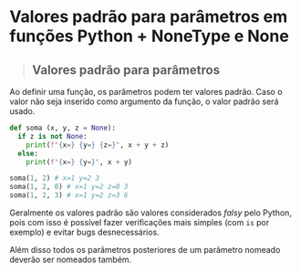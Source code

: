 # Valores padrão para parâmetros em funções Python + NoneType e None

> ## **Valores padrão para parâmetros**

Ao definir uma função, os parâmetros podem ter valores padrão. Caso o valor não seja inserido como argumento da função, o valor padrão será usado.

```python
def soma (x, y, z = None):
  if z is not None:
    print(f"{x=} {y=} {z=}", x + y + z)  
  else:
    print(f"{x=} {y=}", x + y)  

soma(1, 2) # x=1 y=2 3
soma(1, 2, 0) # x=1 y=2 z=0 3
soma(1, 2, 3) # x=1 y=2 z=3 6
```

Geralmente os valores padrão são valores considerados _falsy_ pelo Python, pois com isso é possível fazer verificações mais simples (com `is` por exemplo) e evitar bugs desnecessários.

Além disso todos os parâmetros posteriores de um parâmetro nomeado deverão ser nomeados também.